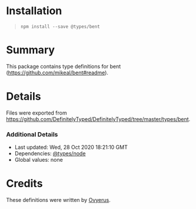 # Installation
> `npm install --save @types/bent`

# Summary
This package contains type definitions for bent (https://github.com/mikeal/bent#readme).

# Details
Files were exported from https://github.com/DefinitelyTyped/DefinitelyTyped/tree/master/types/bent.

### Additional Details
 * Last updated: Wed, 28 Oct 2020 18:21:10 GMT
 * Dependencies: [@types/node](https://npmjs.com/package/@types/node)
 * Global values: none

# Credits
These definitions were written by [Ovyerus](https://github.com/Ovyerus).
